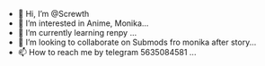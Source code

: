 - 👋 Hi, I’m @Screwth
- 👀 I’m interested in Anime, Monika...
- 🌱 I’m currently learning renpy ...
- 💞️ I’m looking to collaborate on Submods fro monika after story...
- 📫 How to reach me by telegram 5635084581 ...

<!---
Screwth/Screwth is a ✨ special ✨ repository because its `README.md` (this file) appears on your GitHub profile.
You can click the Preview link to take a look at your changes.
--->
